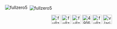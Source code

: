 
<p><img align="left" src="https://github-readme-stats.vercel.app/api/top-langs/?username=fullzero5&layout=compact&hide=html" alt="fullzero5" /></p>

<p>&nbsp;<img align="center" src="https://github-readme-stats.vercel.app/api?username=fullzero5&show_icons=true" alt="fullzero5" /></p>

<p align="center">
<a href="https://codepen.io/fullzero" target="blank"><img align="center" src="https://cdn.jsdelivr.net/npm/simple-icons@3.0.1/icons/codepen.svg" alt="fullzero" height="30" width="30" /></a>
<a href="https://dev.to/fullzero5" target="blank"><img align="center" src="https://cdn.jsdelivr.net/npm/simple-icons@3.0.1/icons/dev-dot-to.svg" alt="fullzero5" height="30" width="30" /></a>
<a href="https://twitter.com/fullzero5" target="blank"><img align="center" src="https://cdn.jsdelivr.net/npm/simple-icons@3.0.1/icons/twitter.svg" alt="fullzero5" height="30" width="30" /></a>
<a href="https://stackoverflow.com/users/4916107" target="blank"><img align="center" src="https://cdn.jsdelivr.net/npm/simple-icons@3.0.1/icons/stackoverflow.svg" alt="4916107" height="30" width="30" /></a>
<a href="https://codesandbox.com/fullzero" target="blank"><img align="center" src="https://cdn.jsdelivr.net/npm/simple-icons@3.0.1/icons/codesandbox.svg" alt="fullzero" height="30" width="30" /></a>
<a href="https://fb.com/vlarionov3" target="blank"><img align="center" src="https://cdn.jsdelivr.net/npm/simple-icons@3.0.1/icons/facebook.svg" alt="vlarionov3" height="30" width="30" /></a>
</p>
